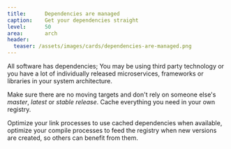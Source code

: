 ```yaml
---
title:      Dependencies are managed
caption:    Get your dependencies straight
level:      50
area:       arch
header:
  teaser: /assets/images/cards/dependencies-are-managed.png
---
```


All software has dependencies; 
You may be using third party technology or you have a lot of individually released microservices, frameworks or libraries in your system architecture.

Make sure there are no moving targets and don't rely on someone else's _master_, _latest_  or _stable release_. Cache everything you need in your own registry.

Optimize your link processes to use cached dependencies when available, optimize your compile processes to feed the registry when new versions are created, so others can benefit from them.
